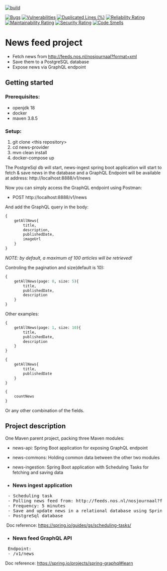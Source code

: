 [![build](https://github.com/robertciotoiu/news-provider/actions/workflows/build.yml/badge.svg?branch=main)](https://github.com/robertciotoiu/news-provider/actions/workflows/build.yml)

[![Bugs](https://sonarcloud.io/api/project_badges/measure?project=robertciotoiu_news-provider&metric=bugs)](https://sonarcloud.io/summary/new_code?id=robertciotoiu_news-provider) [![Vulnerabilities](https://sonarcloud.io/api/project_badges/measure?project=robertciotoiu_news-provider&metric=vulnerabilities)](https://sonarcloud.io/summary/new_code?id=robertciotoiu_news-provider) [![Duplicated Lines (%)](https://sonarcloud.io/api/project_badges/measure?project=robertciotoiu_news-provider&metric=duplicated_lines_density)](https://sonarcloud.io/summary/new_code?id=robertciotoiu_news-provider) [![Reliability Rating](https://sonarcloud.io/api/project_badges/measure?project=robertciotoiu_news-provider&metric=reliability_rating)](https://sonarcloud.io/summary/new_code?id=robertciotoiu_news-provider) [![Maintainability Rating](https://sonarcloud.io/api/project_badges/measure?project=robertciotoiu_news-provider&metric=sqale_rating)](https://sonarcloud.io/summary/new_code?id=robertciotoiu_news-provider) [![Security Rating](https://sonarcloud.io/api/project_badges/measure?project=robertciotoiu_news-provider&metric=security_rating)](https://sonarcloud.io/summary/new_code?id=robertciotoiu_news-provider) [![Code Smells](https://sonarcloud.io/api/project_badges/measure?project=robertciotoiu_news-provider&metric=code_smells)](https://sonarcloud.io/summary/new_code?id=robertciotoiu_news-provider)
# News feed project

- Fetch news from http://feeds.nos.nl/nosjournaal?format=xml
- Save them to a PostgreSQL database
- Expose news via GraphQL endpoint

## Getting started

### Prerequisites:

- openjdk 18
- docker
- maven 3.8.5

### Setup:

1. git clone \<this repository>
2. cd news-provider
3. mvn clean install
4. docker-compose up

The PostgreSql db will start, news-ingest spring boot application will start to fetch & save news in the database and a GraphQL Endpoint will be available at address: http://localhost:8888/v1/news

Now you can simply access the GraphQL endpoint using Postman:
- POST http://localhost:8888/v1/news

And add the GraphQL query in the body:

```graphql
{
    getAllNews{
        title,
        description,
        publishedDate,
        imageUrl
    }
}
```
*NOTE: by default, a maximum of 100 articles will be retrieved!*

Controling the pagination and size(default is 10):
```graphql
{
    getAllNews(page: 0, size: 5){
        title,
        publishedDate,
        description
    }
}
```

Other examples:
```graphql
{
    getAllNews(page: 1, size: 10){
        title,
        publishedDate,
        description
    }
}
```

```graphql
{
    getAllNews{
        title,
        publishedDate
    }
}
```

```graphql
{
    countNews
}
```
Or any other combination of the fields.

## Project description

One Maven parent project, packing three Maven modules: 
- news-api: Spring Boot application for exposing GraphQL endpoint
- news-commons: Holding common data between the other two modules
- news-ingestion: Spring Boot application with Scheduling Tasks for fetching and saving data

- ### News ingest application
<pre>
&nbsp;- Scheduling task
&nbsp;- Polling news feed from: <a>http://feeds.nos.nl/nosjournaal?format=xml</a>
&nbsp;- Frequency: 5 minutes
&nbsp;- Save and update news in a relational database using Spring Data jpa
&nbsp;- PostgreSql database
</pre>  

&nbsp;Doc reference: https://spring.io/guides/gs/scheduling-tasks/

- ### News feed GraphQL API
<pre>
&nbsp;Endpoint:
&nbsp;- /v1/news
</pre>

Doc reference: https://spring.io/projects/spring-graphql#learn

